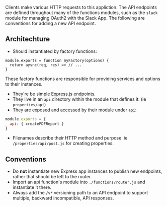 Clients make various HTTP requests to this appliction.  The API endpoints are defined throughout many of the functions modules, such as the `slack` module for managing OAuth2 with the Slack App.  The following are conventions for adding a new API endpoint.

## Architechture
- Should instantiated by factory functions:
```
module.exports = function myFactory(options) {
  return aysnc(req, res) => // ...
}
```
These factory functions are responsible for providing services and options to their instances.
- They're be simple [Express.js](https://expressjs.com/) endpoints.
- They live in an `api` directory within the module that defines it: (ie `properties/api`)
- They are exposed and accessed by their module under `api`:
```js
module.exports = {
  api: { createPDFReport }
}
```
- Filenames describe their HTTP method and purpose: ie `/properties/api/post.js` for creating properties.

## Conventions
- Do **not** instantiate new Express app instances to publish new endpoints, rather that should be left to the router.
- Import an api function's module into `./functions/router.js` and instantiate it there.
- Always add the `/v*` versioning path to an API endpoint to support multiple, backward incompatible, API responses.
